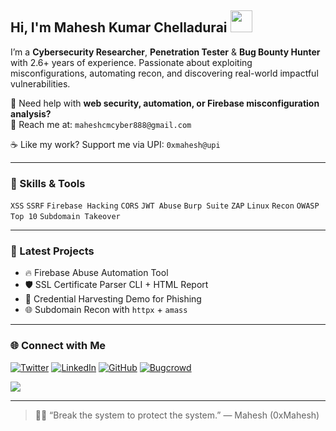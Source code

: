 <h2> Hi, I'm Mahesh Kumar Chelladurai <img src="https://media.giphy.com/media/hvRJCLFzcasrR4ia7z/giphy.gif" width="35"> </h2>

<p>
I’m a <strong>Cybersecurity Researcher</strong>, <strong>Penetration Tester</strong> & <strong>Bug Bounty Hunter</strong> with 2.6+ years of experience. Passionate about exploiting misconfigurations, automating recon, and discovering real-world impactful vulnerabilities.
</p>

<p>
💼 Need help with <strong>web security, automation, or Firebase misconfiguration analysis?</strong><br>
📩 Reach me at: <code>maheshcmcyber888@gmail.com</code>
</p>

<p>
☕ Like my work? Support me via UPI: <code>0xmahesh@upi</code>
</p>

---

### 🧠 Skills & Tools

`XSS` `SSRF` `Firebase Hacking` `CORS` `JWT Abuse` `Burp Suite` `ZAP` `Linux` `Recon` `OWASP Top 10` `Subdomain Takeover`

---

### 🧪 Latest Projects

- 🔥 Firebase Abuse Automation Tool
- 🛡️ SSL Certificate Parser CLI + HTML Report
- 🎯 Credential Harvesting Demo for Phishing
- 🌐 Subdomain Recon with `httpx` + `amass`

---

### 🌐 Connect with Me

[![Twitter](https://img.shields.io/badge/Twitter-%231DA1F2.svg?logo=X&logoColor=white)](https://x.com/yourhandle) 
[![LinkedIn](https://img.shields.io/badge/LinkedIn-%230077B5.svg?logo=linkedin&logoColor=white)](https://linkedin.com/in/yourprofile) 
[![GitHub](https://img.shields.io/badge/GitHub-%2312100E.svg?logo=github&logoColor=white)](https://github.com/0xMahesh)
[![Bugcrowd](https://img.shields.io/badge/Bugcrowd-orange?logo=bugcrowd&logoColor=white)](https://bugcrowd.com/0xMahesh)

![](https://komarev.com/ghpvc/?username=0xMahesh&style=flat-square&color=blue)

---

> 🧑‍💻 “Break the system to protect the system.” — Mahesh (0xMahesh)
